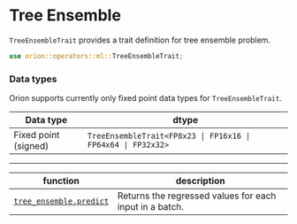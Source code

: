 # Tree Ensemble 

`TreeEnsembleTrait` provides a trait definition for tree ensemble problem.

```rust
use orion::operators::ml::TreeEnsembleTrait;
```

### Data types

Orion supports currently only fixed point data types for `TreeEnsembleTrait`.

| Data type            | dtype                                                         |
| -------------------- | ------------------------------------------------------------- |
| Fixed point (signed) | `TreeEnsembleTrait<FP8x23 \| FP16x16 \| FP64x64 \| FP32x32>` |


***

| function | description |
| --- | --- |
| [`tree_ensemble.predict`](tree_ensemble.predict.md) | Returns the regressed values for each input in a batch. |

